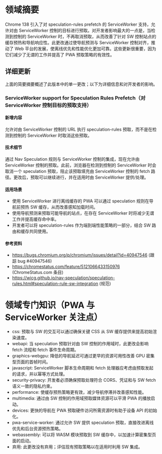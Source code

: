 # 领域摘要

Chrome 138 引入了对 speculation-rules prefetch 的 ServiceWorker 支持，允许对由 ServiceWorker 控制的目标进行预取。对开发者影响最大的一点是，当检测到控制的 ServiceWorker 时，不再取消预取，从而改善了针对 SW 控制站点的缓存预热和导航响应性。此更改通过使导航预测与 ServiceWorker 控制对齐，推动了 Web 平台的发展，使离线优先和性能优化更加可靠。这些更新很重要，因为它们减少了无谓的工作并提高了 PWA 预取策略的有效性。

## 详细更新

上面的简要摘要概述了此版本中的单一更改；以下为详细信息和对开发者的影响。

### ServiceWorker support for Speculation Rules Prefetch（对 ServiceWorker 控制目标的预取支持）

#### 新增内容
允许对由 ServiceWorker 控制的 URL 执行 speculation-rules 预取，而不是在检测到控制的 ServiceWorker 时取消这些预取。

#### 技术细节
通过 Nav Speculation 规则与 ServiceWorker 控制的集成，现在允许由 ServiceWorker 控制的预取。此前，浏览器在检测到控制的 ServiceWorker 时会取消一个 speculation 预取，阻止该预取填充由 ServiceWorker 控制的 fetch 路径。更改后，预取可以继续进行，并在适用时由 ServiceWorker 提供/处理。

#### 适用场景
- 使用 ServiceWorker 进行离线缓存的 PWA 可以通过 speculation 规则在导航前预热 SW 缓存，从而改善感知加载时间。
- 使用导航预测来预取可能导航的站点，在存在 ServiceWorker 时将减少无谓工作并提高缓存命中率。
- 开发者可以将 speculation-rules 作为端到端性能策略的一部分，结合 SW 路由和缓存共同使用。

#### 参考资料
- https://bugs.chromium.org/p/chromium/issues/detail?id=40947546 (跟踪 bug #40947546)  
- https://chromestatus.com/feature/5121066433150976 (ChromeStatus.com 条目)  
- https://wicg.github.io/nav-speculation/speculation-rules.html#speculation-rule-sw-integration (规范)

# 领域专门知识（PWA 与 ServiceWorker 关注点）

- css: 预取与 SW 的交互可以通过确保关键 CSS 从 SW 缓存提供来提高初始渲染速度。
- webapi: 当 speculation 预取针对由 SW 控制的作用域时，此更改会影响 fetch 流程和 fetch 事件生命周期。
- graphics-webgpu: 降低的导航延迟可通过更早的资源可用性改善 GPU 密集型页面的首帧时间。
- javascript: ServiceWorker 脚本生命周期和 fetch 处理器应考虑由预取发起的请求，并以幂等方式处理。
- security-privacy: 开发者必须确保预取处理符合 CORS、凭证和与 SW fetch 语义一致的隐私约束。
- performance: 使缓存预热策略更有效，减少导航停滞并改善感知性能。
- multimedia: 通过由 SW 控制的作用域预取媒体资源可以平滑 PWA 的播放启动。
- devices: 更快的导航在 PWA 预取硬件访问所需资源时有助于设备 API 的初始化。
- pwa-service-worker: 通过允许 SW 提供 speculation 预取，直接改进离线优先和后台资源预热策略。
- webassembly: 可以将 WASM 模块预取到 SW 缓存中，以加速计算密集型页面的启动。
- 弃用: 此更改没有弃用；评估现有预取策略以在适用时利用 SW 集成。